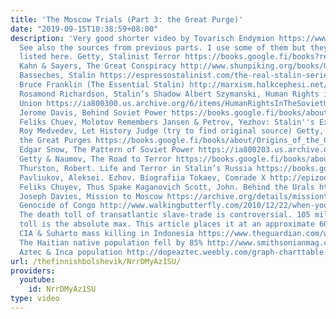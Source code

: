 ```yaml
---
title: 'The Moscow Trials (Part 3: the Great Purge)'
date: "2019-09-15T10:38:59+08:00"
description: 'Very good shorter video by Tovarisch Endymion https://www.youtube.com/watch?v=RbEmfzJeY48&t=2s
  See also the sources from previous parts. I use some of them but they are not all
  listed here. Getty, Stalinist Terror https://books.google.fi/books?redir_esc=y&id=NWYvGYcxCjYC&q=officer#v=snippet&q=officer&f=false
  Kahn & Sayers, The Great Conspiracy http://www.shunpiking.org/books/GC/ Nikolaus
  Basseches, Stalin https://espressostalinist.com/the-real-stalin-series/yezhovshchina/
  Bruce Franklin (The Essential Stalin) http://marxism.halkcephesi.net/trotskyism/the%20essential%20Stalin.htm
  Rosamond Richardson, Stalin’s Shadow Albert Szymanski, Human Rights in the Soviet
  Union https://ia800300.us.archive.org/6/items/HumanRightsInTheSovietUnion/Human%20Rights%20in%20the%20Soviet%20Union.pdf
  Jerome Davis, Behind Soviet Power https://books.google.fi/books/about/Behind_Soviet_power.html?id=DV0fAQAAMAAJ&redir_esc=y
  Feliks Chuev, Molotov Remembers Jansen & Petrov, Yezhov: Stalin''s Executioner https://books.google.fi/books/about/Stalin_s_Loyal_Executioner.html?id=KqojAQAAIAAJ&redir_esc=y
  Roy Medvedev, Let History Judge (try to find original source) Getty, Origins of
  the Great Purges https://books.google.fi/books/about/Origins_of_the_Great_Purges.html?id=R5zx54LB-A4C&redir_esc=y
  Edgar Snow, The Pattern of Soviet Power https://ia800203.us.archive.org/6/items/ThePatternOfSovietPower/The%20Pattern%20of%20Soviet%20Power.pdf
  Getty & Naumov, The Road to Terror https://books.google.fi/books/about/The_Road_to_Terror.html?id=wZ-v1Gj7UhIC&redir_esc=y
  Thurston, Robert. Life and Terror in Stalin’s Russia https://books.google.fi/books/about/Life_and_Terror_in_Stalin_s_Russia_1934.html?id=BgQpfVi8Z-wC&redir_esc=y
  Pavliukov, Aleksei. Ezhov. Biografiia Tokaev, Comrade X http://epizodsspace.airbase.ru/bibl/inostr-yazyki/Tokaev_Comrade_X_1956.pdf
  Feliks Chuyev, Thus Spake Kaganovich Scott, John. Behind the Urals https://books.google.fi/books?redir_esc=y&id=JvH63H0s0agC&q=bandits#v=snippet&q=These%20agents%20bred%20purges&f=false
  Joseph Davies, Mission to Moscow https://archive.org/details/missiontomoscow035156mbp
  Genocide of Congo http://www.walkingbutterfly.com/2010/12/22/when-you-kill-ten-million-africans-you-arent-called-hitler/
  The death toll of transatlantic slave-trade is controversial. 105 million death
  toll is the absolute max. This article places it at an approximate 60 million. http://www.worldfuturefund.org/Reports/Slavedeathtoll/slaverydeathtoll.html
  CIA & Suharto mass killing in Indonesia https://www.theguardian.com/world/2001/aug/01/indonesia.comment
  The Haitian native population fell by 85% http://www.smithsonianmag.com/people-places/what-became-of-the-taino-73824867/
  Aztec & Inca population http://dopeaztec.weebly.com/graph-charttable.html'
url: /thefinnishbolshevik/NrrDMyAz1SU/
providers:
  youtube:
    id: NrrDMyAz1SU
type: video
---
```

